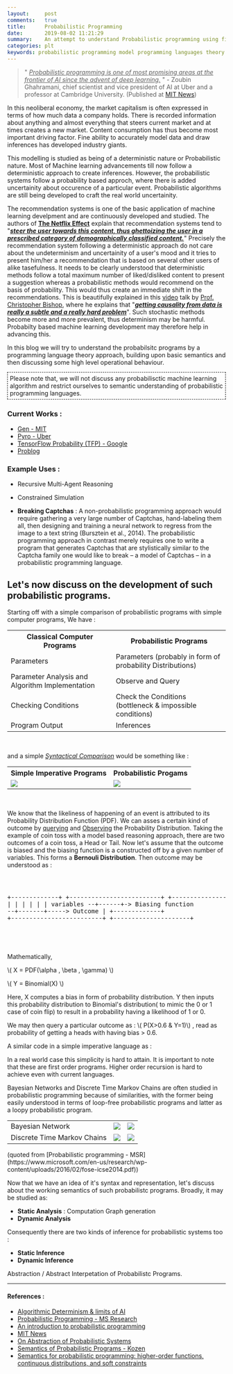 ```yaml
---
layout:     post
comments:   true
title:      Probabilistic Programming
date:       2019-08-02 11:21:29
summary:    An attempt to understand Probabilistic programming using first principles of Programming Language theory.
categories: plt
keywords: probabilistic programming model programming languages theory
---
```

> " <u><i> Probabilistic programming is one of most promising areas at the frontier of AI since the advent of deep learning.</i></u> " - Zoubin Ghahramani, chief scientist and vice president of AI at Uber and a professor at Cambridge University. (Published at [MIT News](http://news.mit.edu/2019/ai-programming-gen-0626))

In this neoliberal economy, the market capitalism is often expressed in terms of how much data a company holds. There is recorded information about anything and almost everything that steers current market and at times creates a new market. Content consumption has thus become most important driving factor. Fine ability to accurately model data and draw inferences has developed industry giants. 

This modelling is studied as being of a deterministic nature or Probabilistic nature. Most of Machine learning advancements till now follow a deterministic approach to create inferences. However, the probabilistic systems follow a probability based approch, where there is added uncertainity about occurence of a particular event. Probabilistic algorithms are still being developed to craft the real world uncertainity. 

The recommendation systems is one of the basic application of machine learning develpment and are continuously developed and studied. The authors of **[The Netflix Effect](https://books.google.de/books?id=MhBNDAAAQBAJ&printsec=frontcover#v=onepage&q&f=false)** explain that recommendation systems tend to "<u><i><b>steer the user towards this content, thus ghettoizing the user in a prescribed category of demographically classified content.</b></i></u>" Precisely the recommendation system following a deterministic approach do not care about the undeterminism and uncertainity of a user's mood and it tries to present him/her a recommendation that is based on several other users of alike tasefulness. It needs to be clearly understood that deterministic methods follow a total maximum number of liked/disliked content to present a suggestion whereas a probabilistic methods would recommend on the basis of probability. This would thus create an immediate shift in the recommendations. This is beautifully explained in this [video](https://youtu.be/6ZJMtgQOgEY) talk by [Prof. Christopher Bishop](https://www.microsoft.com/en-us/research/people/cmbishop/), where he explains that "<u><i><b>getting causality from data is really a subtle and a really hard problem</b></i></u>". Such stochastic methods become more and more prevalent, thus determinism may be harmful. Probabilty based machine learning development may therefore help in advancing this.

In this blog we will try to understand the probabilsitc programs by a programming language theory approach, building upon basic semantics and then discussing some high level operational behaviour. 

<div style="border: thin black;border-style: dashed;padding: 5px;">
	Please note that, we will not discuss any probabilisctic machine learning algorithm and restrict ourselves to semantic understanding of probabilistic programming languages.
</div> 

### Current Works :

- [Gen - MIT](http://probcomp.csail.mit.edu/software/gen/)
- [Pyro - Uber](https://pyro.ai/)
- [TensorFlow Probability (TFP) - Google](https://www.tensorflow.org/probability/overview)
- [Problog](https://dtai.cs.kuleuven.be/problog/index.html)

### Example Uses :

- Recursive Multi-Agent Reasoning

- Constrained Simulation

- **Breaking Captchas** : A non-probabilistic programming approach would require gathering a very large number of Captchas, hand-labeling them all, then designing and training a neural network to regress from the image to a text string (Bursztein et al., 2014). The probabilistic programming approach in contrast merely requires one to write a program that generates Captchas that are stylistically similar to the Captcha family one would like to break – a model of Captchas – in a probabilistic programming language.

## Let's now discuss on the development of such probabilistic programs.

Starting off with a simple comparison of probabilistic programs with simple computer programs, We have :

<table class="tg">
  <tr>
    <th class="tg-c3ow"><b>Classical Computer Programs</b></th>
    <th class="tg-c3ow"><b>Probabilistic Programs</b></th>
  </tr>
  <tr>
    <td class="tg-c3ow">Parameters</td>
    <td class="tg-c3ow">Parameters  (probably in form of  probability Distributions)</td>
  </tr>
  <tr>
    <td class="tg-c3ow">Parameter Analysis and Algorithm Implementation</td>
    <td class="tg-c3ow">Observe and Query</td>
  </tr>
  <tr>
    <td class="tg-c3ow">Checking Conditions</td>
    <td class="tg-c3ow">Check the Conditions (bottleneck &amp;  impossible conditions)<br></td>
  </tr>
  <tr>
    <td class="tg-baqh">Program Output</td>
    <td class="tg-baqh">Inferences</td>
  </tr>
</table>

<br>

and a simple <u><i>Syntactical Comparison</i></u> would be something like :

<table class="tg">
	<tr >
		<th class="tg-c3ow" >Simple Imperative Programs</th>
		<th class="tg-c3ow">Probabilistic Progams</th>
	</tr>
	<tr> 
		<td class="tg-c3ow"><img src="{{ site.baseurl }}/images/imperative.jpg"></td>
		<td class="tg-c3ow"><img src="{{ site.baseurl }}/images/prob.png"></td>
	</tr>
</table>

<br>

We know that the likeliness of happening of an event is attributed to its Probability Distribution Function (PDF). We can asses a certain kind of outcome by <u>querying</u> and <u>Observing</u> the Probability Distribution. Taking the example of coin toss with a model based reasoning approach, there are two outcomes of a coin toss, a Head or Tail. Now let's assume that the outcome is biased and the biasing function is a constructed off by a given number of variables. This forms a **Bernouli Distribution**. Then outcome may be understood as :

<div class="shaky-container" style="overflow: auto;" ><pre class="shaky" >

+-------------+      +-------------------------+       +---------------------+ 
|             |      |                         |       |                     |
| variables --+------+-&gt; Biasing function --+-------+-----&gt;   Outcome        |
+-------------+      +-------------------------+       +---------------------+
                                 
</pre></div>

Mathematically,

\\( X = PDF(\alpha , \beta , \gamma) \\)

\\( Y = Binomial(X) \\)

Here, X computes a bias in form of probability distribution. Y then inputs this probability distribution to Binomial's distribution( to mimic the 0 or 1 case of coin flip) to result in a probability having a likelihood of 1 or 0.

We may then query a particular outcome as : \\( P(X>0.6	& Y=1)\\) , read as probability of getting a heads with having bias > 0.6.

A similar code in a simple imperative language as :

<script src="https://gist.github.com/SatyendraBanjare/755d807b805600ec7533da23dd493e84.js"></script>

In a real world case this simplicity is hard to attain. It is important to note that these are first order programs. Higher order recursion is hard to achieve even with current languages.

Bayesian Networks and Discrete Time Markov Chains are often studied in probabilistic programming because of similarities, with the former being easily understood in terms of loop-free probabilistic programs and latter as a loopy probabilistic program.

<table class="tg">
	<tr >
		<td class="tg-c3ow" >Bayesian Network</td>
		<td class="tg-c3ow"><img src="{{ site.baseurl }}/images/bay-diag.png"></td>
		<td class="tg-c3ow"><img src="{{ site.baseurl }}/images/bay-code.png"></td>
	</tr>
	<tr >
		<td class="tg-c3ow" >Discrete Time Markov Chains</td>
		<td class="tg-c3ow"><img src="{{ site.baseurl }}/images/dtmc-diag.png"></td>
		<td class="tg-c3ow"><img src="{{ site.baseurl }}/images/dtmc-code.png"></td>
	</tr>
</table>
(quoted from [Probabilistic programming - MSR](https://www.microsoft.com/en-us/research/wp-content/uploads/2016/02/fose-icse2014.pdf))
<br>

Now that we have an idea of it's syntax and representation, let's discuss about the working semantics of such probabilistc programs. Broadly, it may be studied as:

- **Static Analysis** : Computation Graph generation
- **Dynamic Analysis**

Consequently there are two kinds of inference for probabilistic systems too :

- **Static Inference**
- **Dynamic Inference**

Abstraction / Abstract Interpetation of Probabilistc Programs.


<hr>

#### References :

- [Algorithmic Determinism & limits of AI](https://medium.com/@drpolonski/algorithmic-determinism-and-the-limits-of-artificial-intelligence-d32397b8f618)
- [Probabilistic Programming - MS Research](https://www.microsoft.com/en-us/research/wp-content/uploads/2016/02/fose-icse2014.pdf)
- [An introduction to probabilistic programming](https://arxiv.org/pdf/1809.10756.pdf)
- [MIT News](http://news.mit.edu/2019/ai-programming-gen-0626)
- [On Abstraction of Probabilistic Systems](http://www.few.vu.nl/~dgr240/paper/on-abstraction-prob-systems.pdf)
- [Semantics of Probabilistic Programs - Kozen](https://www.sciencedirect.com/science/article/pii/0022000081900362)
- [Semantics for probabilistic programming: higher-order functions, continuous distributions, and soft constraints](https://arxiv.org/pdf/1601.04943.pdf)